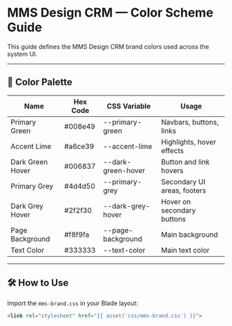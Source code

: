 # MMS Design CRM — Color Scheme Guide

This guide defines the MMS Design CRM brand colors used across the system UI.

---

## 🎨 Color Palette

| Name              | Hex Code | CSS Variable        | Usage                                |
|-------------------|----------|---------------------|--------------------------------------|
| Primary Green     | #008e49  | --primary-green     | Navbars, buttons, links              |
| Accent Lime       | #a6ce39  | --accent-lime       | Highlights, hover effects            |
| Dark Green Hover  | #006837  | --dark-green-hover  | Button and link hovers               |
| Primary Grey      | #4d4d50  | --primary-grey      | Secondary UI areas, footers          |
| Dark Grey Hover   | #2f2f30  | --dark-grey-hover   | Hover on secondary buttons           |
| Page Background   | #f8f9fa  | --page-background   | Main background                      |
| Text Color        | #333333  | --text-color        | Main text color                      |

---

## 🛠 How to Use

Import the `mms-brand.css` in your Blade layout:

```html
<link rel="stylesheet" href="{{ asset('css/mms-brand.css') }}">
